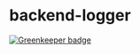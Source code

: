 # backend-logger

[![Greenkeeper badge](https://badges.greenkeeper.io/vpapp-team/backend-logger.svg)](https://greenkeeper.io/)